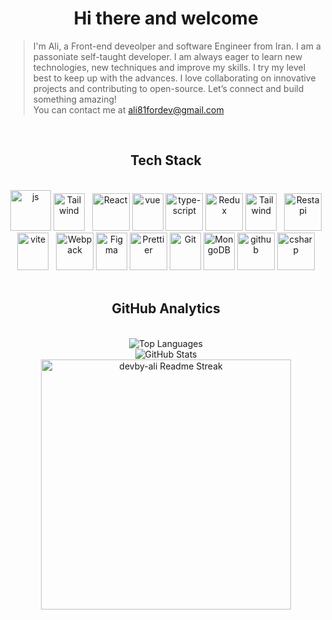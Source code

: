 <h1 align="center">Hi there and welcome</h1>

> I'm Ali, a Front-end deveolper and software Engineer from Iran. I am a passoniate self-taught developer. I am always eager to learn new technologies, new techniques and improve my skills. I try my level best to keep up with the advances.  I love collaborating on innovative projects and contributing to open-source. Let’s connect and build something amazing!
> <br />
>  You can contact me at [ali81fordev@gmail.com](mailto:ali81fordev@gmail.com)

<br />

 <h2 align="center">Tech Stack </h2> 

 <br />

<div align="center">
  <img src="https://techstack-generator.vercel.app/js-icon.svg" alt="js" width="65" height="65" />
  <img src="https://skillicons.dev/icons?i=next" width="50" height="60" alt="Tailwind" /> &nbsp;
  <img src="https://techstack-generator.vercel.app/react-icon.svg" alt="React" width="60" height="60" />
 <img src="https://skillicons.dev/icons?i=vue" width="50" height="60" alt="vue" />
   <img src="https://techstack-generator.vercel.app/ts-icon.svg" alt="type-script" width="60" height="60" />
  <img src="https://techstack-generator.vercel.app/redux-icon.svg" alt="Redux" width="60" height="60" />
  <img src="https://skillicons.dev/icons?i=tailwind" width="50" height="60" alt="Tailwind" /> &nbsp;
  <img src="https://techstack-generator.vercel.app/restapi-icon.svg" width="60" height="60" alt="Restapi" />
  <img src="https://skillicons.dev/icons?i=vite" width="50" height="60" alt="vite" /> &nbsp;
  <img src="https://techstack-generator.vercel.app/webpack-icon.svg" alt="Webpack" width="60" height="60" />
  <img src="https://www.vectorlogo.zone/logos/figma/figma-icon.svg" alt="Figma" width="50" height="60"/>
  <img src="https://techstack-generator.vercel.app/prettier-icon.svg" alt="Prettier" width="60" height="60" />
  <img src="https://user-images.githubusercontent.com/25181517/192108372-f71d70ac-7ae6-4c0d-8395-51d8870c2ef0.png" width="50" height="60" alt="Git" />
  <img src="https://www.vectorlogo.zone/logos/mongodb/mongodb-icon.svg" alt="MongoDB" width="50" height="60"/>
  <img src="https://techstack-generator.vercel.app/github-icon.svg" alt="github" width="60" height="60" />
 <img src="https://techstack-generator.vercel.app/csharp-icon.svg" alt="csharp" width="60" height="60" />
</div>

<br/>

<h2 align="center"> GitHub Analytics </h2>

<br />

<div align="center">
 <img src="https://github-readme-stats.vercel.app/api/top-langs/?username=devby-ali&theme=nightowl&hide_border=true&include_all_commits=true&count_private=true&layout=compact" alt="Top Languages" />
 <br />
 <img src="https://github-readme-stats-one-bice.vercel.app/api?username=devby-ali&theme=nightowl&show_icons=true&count_private=true&hide_border=true" alt="GitHub Stats"/>
 <br />
 <img  width=400 src="https://nirzak-streak-stats.vercel.app/?user=devby-ali&theme=nightowl&show_icons=true&count_private=true&hide_border=true" alt="devby-ali Readme Streak" />

</div>

